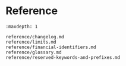 # Reference

```{toctree}
:maxdepth: 1

reference/changelog.md
reference/limits.md
reference/financial-identifiers.md
reference/glossary.md
reference/reserved-keywords-and-prefixes.md
```